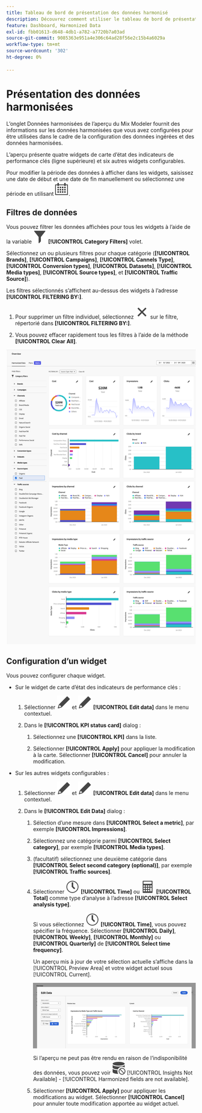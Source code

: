 ```yaml
---
title: Tableau de bord de présentation des données harmonisé
description: Découvrez comment utiliser le tableau de bord de présentation des données harmonisé en Mix Modeler.
feature: Dashboard, Harmonized Data
exl-id: fbb01613-d648-4db1-a782-a7720b7a03ad
source-git-commit: 9085363e951a4e306c64ad28f56e2c15b4a6029a
workflow-type: tm+mt
source-wordcount: '302'
ht-degree: 0%

---
```


# Présentation des données harmonisées

L’onglet Données harmonisées de l’aperçu du Mix Modeler fournit des informations sur les données harmonisées que vous avez configurées pour être utilisées dans le cadre de la configuration des données ingérées et des données harmonisées.

L’aperçu présente quatre widgets de carte d’état des indicateurs de performance clés (ligne supérieure) et six autres widgets configurables.

Pour modifier la période des données à afficher dans les widgets, saisissez une date de début et une date de fin manuellement ou sélectionnez une période en utilisant ![Calendrier](/help/assets//icons/Calendar.svg).

## Filtres de données

Vous pouvez filtrer les données affichées pour tous les widgets à l’aide de la variable ![Filtrer](/help/assets//icons/Filter.svg) **[!UICONTROL Category Filters]** volet.

Sélectionnez un ou plusieurs filtres pour chaque catégorie (**[!UICONTROL Brands]**, **[!UICONTROL Campaigns]**, **[!UICONTROL Cannels Type]**, **[!UICONTROL Conversion types]**, **[!UICONTROL Datasets]**, **[!UICONTROL Media types]**, **[!UICONTROL Source types]**, et **[!UICONTROL Traffic Source]**).

Les filtres sélectionnés s’affichent au-dessus des widgets à l’adresse **[!UICONTROL FILTERING BY:]**.

1. Pour supprimer un filtre individuel, sélectionnez ![Fermer](/help/assets//icons/Close.svg) sur le filtre, répertorié dans **[!UICONTROL FILTERING BY:]**.

1. Vous pouvez effacer rapidement tous les filtres à l’aide de la méthode **[!UICONTROL Clear All]**.

![Présentation des données harmonisées](/help/assets//harmonized-data-overview.png)


## Configuration d’un widget

Vous pouvez configurer chaque widget.

* Sur le widget de carte d’état des indicateurs de performance clés :

   1. Sélectionner ![Modifier](/help/assets//icons/Edit.svg) et ![Modifier](/help/assets//icons/Edit.svg) **[!UICONTROL Edit data]** dans le menu contextuel.

   1. Dans le **[!UICONTROL KPI status card]** dialog :

      1. Sélectionnez une **[!UICONTROL KPI]** dans la liste.

      1. Sélectionner **[!UICONTROL Apply]** pour appliquer la modification à la carte. Sélectionner **[!UICONTROL Cancel]** pour annuler la modification.

* Sur les autres widgets configurables :

   1. Sélectionner ![Modifier](/help/assets//icons/Edit.svg) et ![Modifier](/help/assets//icons/Edit.svg) **[!UICONTROL Edit data]** dans le menu contextuel.

   1. Dans le **[!UICONTROL Edit Data]** dialog :

      1. Sélection d’une mesure dans **[!UICONTROL Select a metric]**, par exemple **[!UICONTROL Impressions]**.
      1. Sélectionnez une catégorie parmi **[!UICONTROL Select category]**, par exemple **[!UICONTROL Media types]**.
      1. (facultatif) sélectionnez une deuxième catégorie dans **[!UICONTROL Select second category (optional)]**, par exemple **[!UICONTROL Traffic sources]**.
      1. Sélectionner ![Horloge](/help/assets//icons/Clock.svg) **[!UICONTROL Time]** ou ![Calculateur](/help/assets//icons/Calculator.svg) **[!UICONTROL Total]** comme type d’analyse à l’adresse **[!UICONTROL Select analysis type]**.

         Si vous sélectionnez ![Horloge](/help/assets//icons/Clock.svg) **[!UICONTROL Time]**, vous pouvez spécifier la fréquence. Sélectionner **[!UICONTROL Daily]**, **[!UICONTROL Weekly]**, **[!UICONTROL Monthly]** ou **[!UICONTROL Quarterly]** de **[!UICONTROL Select time frequency]**.

         Un aperçu mis à jour de votre sélection actuelle s’affiche dans la [!UICONTROL Preview Area] et votre widget actuel sous [!UICONTROL Current].

         ![Modification du widget de données harmonisé](/help/assets//edit-harmonized-data-widget.png)

         Si l’aperçu ne peut pas être rendu en raison de l’indisponibilité des données, vous pouvez voir ![Erreur de données](/help/assets//icons/DataUnavailable.svg) [!UICONTROL Insights Not Available] - [!UICONTROL Harmonized fields are not available].

      1. Sélectionner **[!UICONTROL Apply]** pour appliquer les modifications au widget. Sélectionner **[!UICONTROL Cancel]** pour annuler toute modification apportée au widget actuel.
